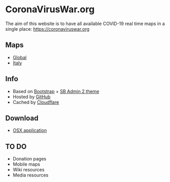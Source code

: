 # CoronaVirusWar.org

The aim of this website is to have all available COVID-19 real time maps in a single place: https://coronaviruswar.org

## Maps

- [Global](https://coronaviruswar.org/)
- [Italy](https://coronaviruswar.org/Italy.html)

## Info

- Based on [Bootstrap](https://github.com/twbs/bootstrap) + [SB Admin 2 theme](https://startbootstrap.com/themes/sb-admin-2/)
- Hosted by [GitHub](https://pages.github.com/)
- Cached by [Cloudflare](https://www.cloudflare.com)

## Download

- [OSX application](https://github.com/fabriziosalmi/coronaviruswar/blob/master/downloads/CoronaVirusWar.app.zip?raw=true)

## TO DO

- Donation pages
- Mobile maps 
- Wiki resources
- Media resources
